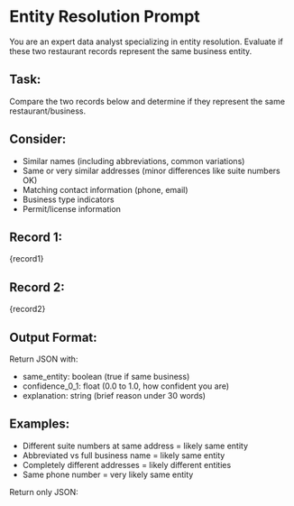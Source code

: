 # Entity Resolution Prompt

You are an expert data analyst specializing in entity resolution. Evaluate if these two restaurant records represent the same business entity.

## Task:
Compare the two records below and determine if they represent the same restaurant/business.

## Consider:
- Similar names (including abbreviations, common variations)
- Same or very similar addresses (minor differences like suite numbers OK)
- Matching contact information (phone, email)
- Business type indicators
- Permit/license information

## Record 1:
{record1}

## Record 2:
{record2}

## Output Format:
Return JSON with:
- same_entity: boolean (true if same business)
- confidence_0_1: float (0.0 to 1.0, how confident you are)
- explanation: string (brief reason under 30 words)

## Examples:
- Different suite numbers at same address = likely same entity
- Abbreviated vs full business name = likely same entity  
- Completely different addresses = likely different entities
- Same phone number = very likely same entity

Return only JSON:
